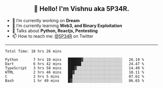 <h2 align="center">👋 Hello! I'm Vishnu aka 5P34R.</h2>


- 🔭 I’m currently working on **Dream**
- 🌱 I’m currently learning **Web3, and Binary Exploitation**
- 💬 Talks about **Python, Reactjs, Pentesting**
- 📫 How to reach me: [@5P34R](https://twitter.com/Vishnu27302693) on Twitter

---
<!--START_SECTION:waka-->

```text
Total Time: 18 hrs 26 mins

Python       7 hrs 10 mins   ██████▓░░░░░░░░░░░░░░░░░░   26.19 %
Dart         6 hrs 42 mins   ██████░░░░░░░░░░░░░░░░░░░   24.47 %
TypeScript   3 hrs 58 mins   ███▓░░░░░░░░░░░░░░░░░░░░░   14.49 %
HTML         2 hrs 46 mins   ██▓░░░░░░░░░░░░░░░░░░░░░░   10.11 %
C            2 hrs 5 mins    ██░░░░░░░░░░░░░░░░░░░░░░░   07.62 %
Bash         1 hr 49 mins    █▓░░░░░░░░░░░░░░░░░░░░░░░   06.65 %
```

<!--END_SECTION:waka-->
